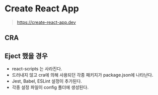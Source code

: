 # Create React App
> https://create-react-app.dev

## CRA

## Eject 했을 경우
- react-scripts 는 사라진다.
- 드러내지 않고 cra에 의해 사용되던 각종 패키지가 package.json에 나타난다.
- Jest, Babel, ESLint 설정이 추가된다.
- 각종 설정 파일이 config 폴더에 생성된다.
